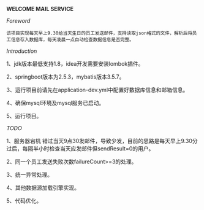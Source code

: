 **WELCOME MAIL SERVICE**

_Foreword_

    该项目实现每天早上9.30给当天生日的员工发送邮件，支持读取json格式的文件，解析后将员工信息存入数据库，每天凌晨一点自动检查数据信息是否完整。

_Introduction_

1、jdk版本最低支持1.8，idea开发需要安装lombok插件。

2、springboot版本为2.5.3，mybatis版本3.5.7。

3、运行项目前请先在application-dev.yml中配置好数据库信息和邮箱信息。

4、确保mysql环境及mysql服务已启动。

5、运行项目。

_TODO_

1、服务器宕机 错过当天9点30发邮件，导致少发，目前的思路是每天早上9.30分过后，每隔半小时检查当天应发邮件但sendResult=0的用户。

2、同一个员工发送失败次数failureCount>=3的处理。

3、统一异常处理。

4、其他数据源加载引擎实现。

5、代码优化。

